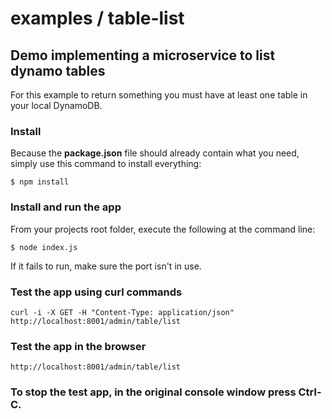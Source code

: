 examples / table-list
=====================

Demo implementing a microservice to list dynamo tables
------------------------------------------------------

For this example to return something you must have at least one table in your local DynamoDB.

### Install

Because the __package.json__ file should already contain what you need, simply use this command to install everything:

    $ npm install

### Install and run the app

From your projects root folder, execute the following at the command line:

    $ node index.js

If it fails to run, make sure the port isn't in use.

### Test the app using curl commands

    curl -i -X GET -H "Content-Type: application/json" http://localhost:8001/admin/table/list

### Test the app in the browser

    http://localhost:8001/admin/table/list

### To stop the test app, in the original console window press __Ctrl-C__.